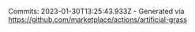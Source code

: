 Commits: 2023-01-30T13:25:43.933Z - Generated via https://github.com/marketplace/actions/artificial-grass
<br>
